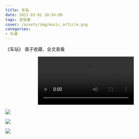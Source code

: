 ```yaml
---
title: 车站
date: 2021-03-01 10:54:09
tags: 吉他谱
cover: /assets/img/music_article.png
categories: 
- 乐谱
---
```


《车站》
谱子收藏、全文查看<!--more-->

<video src="https://files.yournotes.cn/video/%E8%BD%A6%E7%AB%99.mp4" controls="controls" autoplay="autoplay" style="max-width:100%;display:block;margin-left:auto;margin-right:auto;">您的浏览器不支持视频标签</video>

![](https://gitee-blogimage.oss-cn-beijing.aliyuncs.com/blogImage/%E8%BD%A6%E7%AB%99%EF%BC%88%E5%90%89%E4%BB%96%E8%B0%B1%EF%BC%89/%E8%BD%A6%E7%AB%991.jpg)

![](https://gitee-blogimage.oss-cn-beijing.aliyuncs.com/blogImage/%E8%BD%A6%E7%AB%99%EF%BC%88%E5%90%89%E4%BB%96%E8%B0%B1%EF%BC%89/%E8%BD%A6%E7%AB%992.jpg)

![](https://gitee-blogimage.oss-cn-beijing.aliyuncs.com/blogImage/%E8%BD%A6%E7%AB%99%EF%BC%88%E5%90%89%E4%BB%96%E8%B0%B1%EF%BC%89/%E8%BD%A6%E7%AB%993.jpg)
